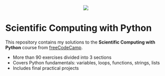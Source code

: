 <div align="center">
<img src="https://github.com/user-attachments/assets/611087be-4352-4ee6-bf3d-f7743ca412f4" />
</div>

# Scientific Computing with Python

This repository contains my solutions to the **Scientific Computing with Python** course from [freeCodeCamp](https://www.freecodecamp.org/learn/scientific-computing-with-python/).

- More than 90 exercises divided into 3 sections  
- Covers Python fundamentals: variables, loops, functions, strings, lists  
- Includes final practical projects  
